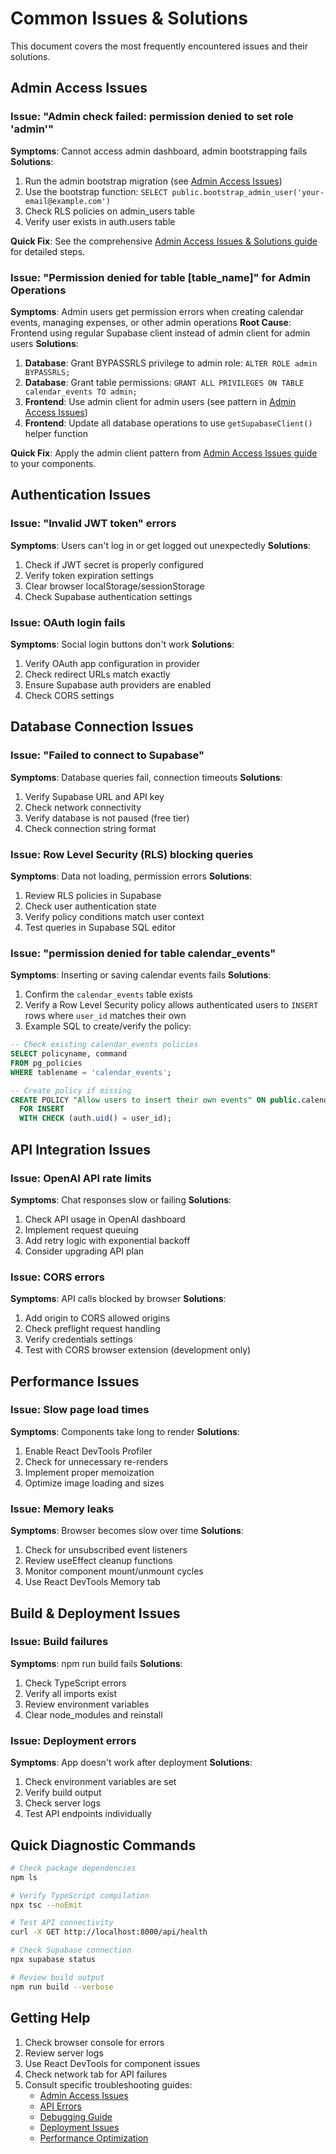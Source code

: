 
# Common Issues & Solutions

This document covers the most frequently encountered issues and their solutions.

## Admin Access Issues

### Issue: "Admin check failed: permission denied to set role 'admin'"
**Symptoms**: Cannot access admin dashboard, admin bootstrapping fails
**Solutions**:
1. Run the admin bootstrap migration (see [Admin Access Issues](admin-access-issues.md))
2. Use the bootstrap function: `SELECT public.bootstrap_admin_user('your-email@example.com')`
3. Check RLS policies on admin_users table
4. Verify user exists in auth.users table

**Quick Fix**: See the comprehensive [Admin Access Issues & Solutions guide](admin-access-issues.md) for detailed steps.

### Issue: "Permission denied for table [table_name]" for Admin Operations
**Symptoms**: Admin users get permission errors when creating calendar events, managing expenses, or other admin operations
**Root Cause**: Frontend using regular Supabase client instead of admin client for admin users
**Solutions**:
1. **Database**: Grant BYPASSRLS privilege to admin role: `ALTER ROLE admin BYPASSRLS;`
2. **Database**: Grant table permissions: `GRANT ALL PRIVILEGES ON TABLE calendar_events TO admin;`
3. **Frontend**: Use admin client for admin users (see pattern in [Admin Access Issues](admin-access-issues.md))
4. **Frontend**: Update all database operations to use `getSupabaseClient()` helper function

**Quick Fix**: Apply the admin client pattern from [Admin Access Issues guide](admin-access-issues.md#issue-permission-denied-for-table-table_name-for-admin-operations) to your components.

## Authentication Issues

### Issue: "Invalid JWT token" errors
**Symptoms**: Users can't log in or get logged out unexpectedly
**Solutions**:
1. Check if JWT secret is properly configured
2. Verify token expiration settings
3. Clear browser localStorage/sessionStorage
4. Check Supabase authentication settings

### Issue: OAuth login fails
**Symptoms**: Social login buttons don't work
**Solutions**:
1. Verify OAuth app configuration in provider
2. Check redirect URLs match exactly
3. Ensure Supabase auth providers are enabled
4. Check CORS settings

## Database Connection Issues

### Issue: "Failed to connect to Supabase"
**Symptoms**: Database queries fail, connection timeouts
**Solutions**:
1. Verify Supabase URL and API key
2. Check network connectivity
3. Verify database is not paused (free tier)
4. Check connection string format

### Issue: Row Level Security (RLS) blocking queries
**Symptoms**: Data not loading, permission errors
**Solutions**:
1. Review RLS policies in Supabase
2. Check user authentication state
3. Verify policy conditions match user context
4. Test queries in Supabase SQL editor

### Issue: "permission denied for table calendar_events"
**Symptoms**: Inserting or saving calendar events fails
**Solutions**:
1. Confirm the `calendar_events` table exists
2. Verify a Row Level Security policy allows authenticated users to `INSERT` rows where `user_id` matches their own
3. Example SQL to create/verify the policy:

```sql
-- Check existing calendar_events policies
SELECT policyname, command
FROM pg_policies
WHERE tablename = 'calendar_events';

-- Create policy if missing
CREATE POLICY "Allow users to insert their own events" ON public.calendar_events
  FOR INSERT
  WITH CHECK (auth.uid() = user_id);
```

## API Integration Issues

### Issue: OpenAI API rate limits
**Symptoms**: Chat responses slow or failing
**Solutions**:
1. Check API usage in OpenAI dashboard
2. Implement request queuing
3. Add retry logic with exponential backoff
4. Consider upgrading API plan

### Issue: CORS errors
**Symptoms**: API calls blocked by browser
**Solutions**:
1. Add origin to CORS allowed origins
2. Check preflight request handling
3. Verify credentials settings
4. Test with CORS browser extension (development only)

## Performance Issues

### Issue: Slow page load times
**Symptoms**: Components take long to render
**Solutions**:
1. Enable React DevTools Profiler
2. Check for unnecessary re-renders
3. Implement proper memoization
4. Optimize image loading and sizes

### Issue: Memory leaks
**Symptoms**: Browser becomes slow over time
**Solutions**:
1. Check for unsubscribed event listeners
2. Review useEffect cleanup functions
3. Monitor component mount/unmount cycles
4. Use React DevTools Memory tab

## Build & Deployment Issues

### Issue: Build failures
**Symptoms**: npm run build fails
**Solutions**:
1. Check TypeScript errors
2. Verify all imports exist
3. Review environment variables
4. Clear node_modules and reinstall

### Issue: Deployment errors
**Symptoms**: App doesn't work after deployment
**Solutions**:
1. Check environment variables are set
2. Verify build output
3. Check server logs
4. Test API endpoints individually

## Quick Diagnostic Commands

```bash
# Check package dependencies
npm ls

# Verify TypeScript compilation
npx tsc --noEmit

# Test API connectivity
curl -X GET http://localhost:8000/api/health

# Check Supabase connection
npx supabase status

# Review build output
npm run build --verbose
```

## Getting Help

1. Check browser console for errors
2. Review server logs
3. Use React DevTools for component issues
4. Check network tab for API failures
5. Consult specific troubleshooting guides:
   - [Admin Access Issues](admin-access-issues.md)
   - [API Errors](api-errors.md)
   - [Debugging Guide](debugging-guide.md)
   - [Deployment Issues](deployment-issues.md)
   - [Performance Optimization](../performance-optimization.md)
